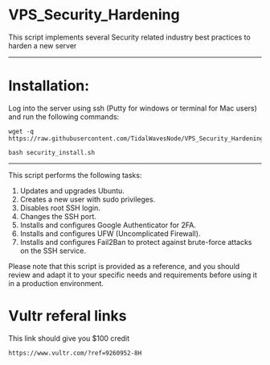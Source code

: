 # VPS_Security_Hardening
This script implements several Security related industry best practices to harden a new server
***

# Installation:
Log into the server using ssh (Putty for windows or terminal for Mac users) and run the following commands:
````
wget -q https://raw.githubusercontent.com/TidalWavesNode/VPS_Security_Hardening/main/security_install.sh
````
````
bash security_install.sh
````
***

This script performs the following tasks:
1. Updates and upgrades Ubuntu.
2. Creates a new user with sudo privileges.
3. Disables root SSH login.
4. Changes the SSH port.
5. Installs and configures Google Authenticator for 2FA.
6. Installs and configures UFW (Uncomplicated Firewall).
7. Installs and configures Fail2Ban to protect against brute-force attacks on the SSH service.

Please note that this script is provided as a reference, and you should review and adapt it to your specific needs and requirements before using it in a production environment.

# Vultr referal links
This link should give you $100 credit
````
https://www.vultr.com/?ref=9260952-8H
````

